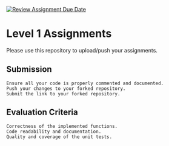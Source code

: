 [![Review Assignment Due Date](https://classroom.github.com/assets/deadline-readme-button-22041afd0340ce965d47ae6ef1cefeee28c7c493a6346c4f15d667ab976d596c.svg)](https://classroom.github.com/a/1l05rMZe)
# Level 1 Assignments

Please use this repository to upload/push your assignments.

## Submission

    Ensure all your code is properly commented and documented.
    Push your changes to your forked repository.
    Submit the link to your forked repository.

## Evaluation Criteria

    Correctness of the implemented functions.
    Code readability and documentation.
    Quality and coverage of the unit tests.
